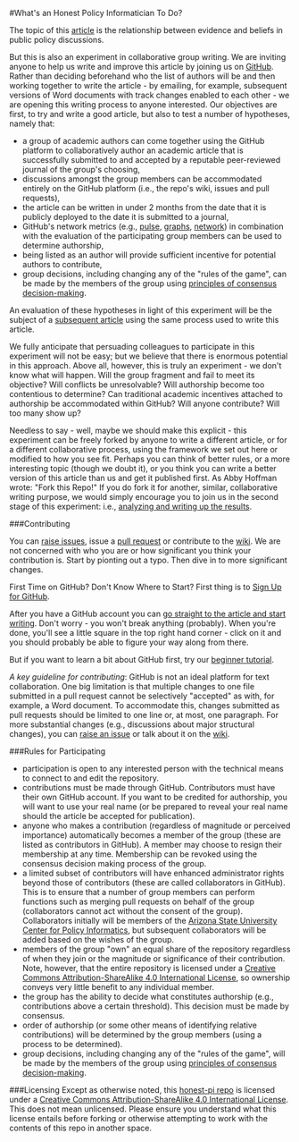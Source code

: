 #What's an Honest Policy Informatician To Do?

The topic of this [article](https://github.com/ASU-CPI/honest-pi/blob/master/article.md) is the relationship between evidence and beliefs in public policy discussions. 

But this is also an experiment in collaborative group writing. We are inviting anyone to help us write and improve this article by joining us on [GitHub](https://github.com/ASU-CPI/honest-pi). Rather than deciding beforehand who the list of authors will be and then working together to write the article - by emailing, for example, subsequent versions of Word documents with track changes enabled to each other - we are opening this writing process to anyone interested. Our objectives are first, to try and write a good article, but also to test a number of hypotheses, namely that:

- a group of academic authors can come together using the GitHub platform to collaboratively author an academic article that is successfully submitted to and accepted by a reputable peer-reviewed journal of the group's choosing,
- discussions amongst the group members can be accommodated entirely on the GitHub platform (i.e., the repo's wiki, issues and pull requests),
- the article can be written in under 2 months from the date that it is publicly deployed to the date it is submitted to a journal,
- GitHub's network metrics (e.g., [pulse](https://github.com/ASU-CPI/github-experiment/pulse), [graphs](https://github.com/ASU-CPI/github-experiment/graphs), [network](https://github.com/ASU-CPI/github-experiment/network)) in combination with the evaluation of the participating group members can be used to determine authorship,
- being listed as an author will provide sufficient incentive for potential authors to contribute,
- group decisions, including changing any of the "rules of the game", can be made by the members of the group using [principles of consensus decision-making](http://consensusdecisionmaking.org/Articles/Basics%20of%20Consensus%20Decision%20Making.html).

An evaluation of these hypotheses in light of this experiment will be the subject of a [subsequent article](https://github.com/ASU-CPI/github-experiment) using the same process used to write this article.

We fully anticipate that persuading colleagues to participate in this experiment will not be easy; but we believe that there is enormous potential in this approach. Above all, however, this is truly an experiment - we don't know what will happen. Will the group fragment and fail to meet its objective? Will conflicts be unresolvable? Will authorship become too contentious to determine? Can traditional academic incentives attached to authorship be accommodated within GitHub? Will anyone contribute? Will too many show up?

Needless to say - well, maybe we should make this explicit - this experiment can be freely forked by anyone to write a different article, or for a different collaborative process, using the framework we set out here or modified to how you see fit. Perhaps you can think of better rules, or a more interesting topic (though we doubt it), or you think you can write a better version of this article than us and get it published first. As Abby Hoffman wrote: "Fork this Repo!" If you do fork it for another, similar, collaborative writing purpose, we would simply encourage you to join us in the second stage of this experiment: i.e., [analyzing and writing up the results](https://github.com/ASU-CPI/github-experiment). 

###Contributing

You can [raise issues](https://github.com/ASU-CPI/honest-pi/issues), issue a [pull request](https://github.com/ASU-CPI/honest-pi/pulls) or contribute to the [wiki](https://github.com/ASU-CPI/honest-pi/wiki). We are not concerned with who you are or how significant you think your contribution is. Start by pionting out a typo. Then dive in to more significant changes.

First Time on GitHub? Don't Know Where to Start? First thing is to [Sign Up for GitHub](https://github.com/join).

After you have a GitHub account you can [go straight to the article and start writing](https://github.com/ASU-CPI/honest-pi/edit/master/article.md#fullscreen_blob_contents). Don't worry - you won't break anything (probably). When you're done, you'll see a little square in the top right hand corner - click on it and you should probably be able to figure your way along from there.

But if you want to learn a bit about GitHub first, try our [beginner tutorial](https://docs.google.com/document/d/17ZZqDhD-Ax4rmfma6Hi26RTREB-ApKZHzht5TBzWdjY/edit).

*A key guideline for contributing*: GitHub is not an ideal platform for text collaboration. One big limitation is that multiple changes to one file submitted in a pull request cannot be selectively "accepted" as with, for example, a Word document. To accommodate this, changes submitted as pull requests should be limited to one line or, at most, one paragraph. For more substantial changes (e.g., discussions about major structural changes), you can [raise an issue](https://github.com/ASU-CPI/honest-pi/issues) or talk about it on the [wiki](https://github.com/ASU-CPI/honest-pi/wiki).

###Rules for Participating 

- participation is open to any interested person with the technical means to connect to and edit the repository.
- contributions must be made through GitHub. Contributors must have their own GitHub account. If you want to be credited for authorship, you will want to use your real name (or be prepared to reveal your real name should the article be accepted for publication). 
- anyone who makes a contribution (regardless of magnitude or perceived importance) automatically becomes a member of the group (these are listed as contributors in GitHub). A member may choose to resign their membership at any time. Membership can be revoked using the consensus decision making process of the group.
- a limited subset of contributors will have enhanced administrator rights beyond those of contributors (these are called collaborators in GitHub). This is to ensure that a number of group members can perform functions such as merging pull requests on behalf of the group (collaborators cannot act without the consent of the group). Collaborators initially will be members of the [Arizona State University](http://www.asu.edu) [Center for Policy Informatics](http://cpi.asu.edu), but subsequent collaborators will be added based on the wishes of the group.
- members of the group "own" an equal share of the repository regardless of when they join or the magnitude or significance of their contribution. Note, however, that the entire repository is licensed under a [Creative Commons Attribution-ShareAlike 4.0 International License](http://creativecommons.org/licenses/by-sa/4.0/deed.en_US), so ownership conveys very little benefit to any individual member.
- the group has the ability to decide what constitutes authorship (e.g., contributions above a certain threshold). This decision must be made by consensus.
- order of authorship (or some other means of identifying relative contributions) will be determined by the group members (using a process to be determined).
- group decisions, including changing any of the "rules of the game", will be made by the members of the group using [principles of consensus decision-making](http://consensusdecisionmaking.org/Articles/Basics%20of%20Consensus%20Decision%20Making.html).
 
###Licensing 
Except as otherwise noted, this [honest-pi repo](https://github.com/ASU-CPI/honest-pi) is licensed under a [Creative Commons Attribution-ShareAlike 4.0 International License](http://creativecommons.org/licenses/by-sa/4.0/deed.en_US). This does not mean unlicensed. Please ensure you understand what this license entails before forking or otherwise attempting to work with the contents of this repo in another space.
